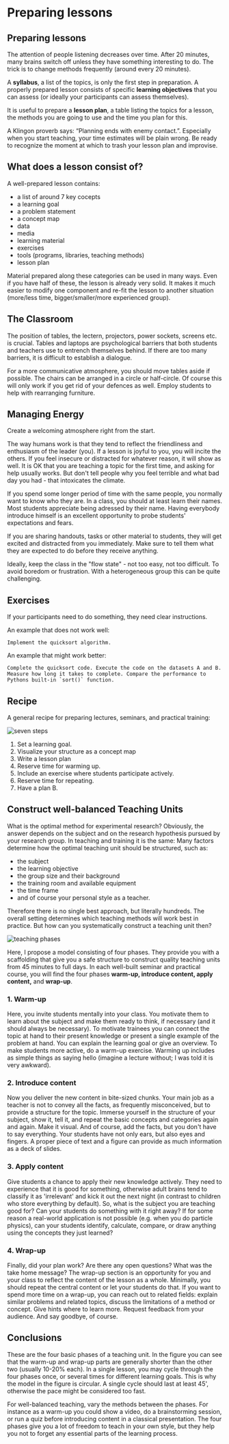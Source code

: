 
# Preparing lessons

## Preparing lessons

The attention of people listening decreases over time. After 20 minutes, many brains switch off unless they have something interesting to do. The trick is to change methods frequently (around every 20 minutes).

A **syllabus**, a list of the topics, is only the first step in preparation. A properly prepared lesson consists of specific **learning objectives** that you can assess (or ideally your participants can assess themselves).

It is useful to prepare a **lesson plan**, a table listing the topics for a lesson, the methods you are going to use and the time you plan for this.

A Klingon proverb says: “Planning ends with enemy contact.”. Especially when you start teaching, your time estimates will be plain wrong. Be ready to recognize the moment at which to trash your lesson plan and improvise.

## What does a lesson consist of?

A well-prepared lesson contains:

* a list of around 7 key cocepts
* a learning goal
* a problem statement
* a concept map
* data
* media
* learning material
* exercises
* tools (programs, libraries, teaching methods)
* lesson plan

Material prepared along these categories can be used in many ways. Even if you have half of these, the lesson is already very solid. It makes it much easier to modify one component and re-fit the lesson to another situation (more/less time, bigger/smaller/more experienced group).


## The Classroom

The position of tables, the lectern, projectors, power sockets, screens etc. is crucial. Tables and laptops are psychological barriers that  both students and teachers use to entrench themselves behind. If there are too many barriers, it is difficult to establish a dialogue.

For a more communicative atmosphere, you should move tables aside if possible. The chairs can be arranged in a circle or half-circle. Of course this will only work if you get rid of your defences as well. Employ students to help with rearranging furniture.

## Managing Energy

Create a welcoming atmosphere right from the start.

The way humans work is that they tend to reflect the friendliness and enthusiasm of the leader (you). If a lesson is joyful to you, you will incite the others. If you feel insecure or distracted for whatever reason, it will show as well. It is OK that you are teaching a topic for the first time, and asking for help usually works. But don't tell people why you feel terrible and what bad day you had - that intoxicates the climate.

If you spend some longer period of time with the same people, you normally want to know who they are. In a class, you should at least learn their names. Most students appreciate being adressed by their name. Having everybody introduce himself is an excellent opportunity to probe students' expectations and fears.

If you are sharing handouts, tasks or other material to students, they will get excited and distracted from you immediately. Make sure to tell them what they are expected to do before they receive anything.

Ideally, keep the class in the "flow state" - not too easy, not too difficult. To avoid boredom or frustration. With a heterogeneous group this can be quite challenging.

## Exercises

If your participants need to do something, they need clear instructions.

An example that does not work well:

    Implement the quicksort algorithm.

An example that might work better:

    Complete the quicksort code. Execute the code on the datasets A and B. Measure how long it takes to complete. Compare the performance to Pythons built-in `sort()` function.

## Recipe

A general recipe for preparing lectures, seminars, and practical training:

![seven steps](../images/seven_steps.png)

1. Set a learning goal.
2. Visualize your structure as a concept map
3. Write a lesson plan
4. Reserve time for warming up.
5. Include an exercise where students participate actively.
6. Reserve time for repeating.
7. Have a plan B.


## Construct well-balanced Teaching Units

What is the optimal method for experimental research? Obviously, the answer depends on the subject and on the research hypothesis pursued by your research group. In teaching and training it is the same: Many factors determine how the optimal teaching unit should be structured, such as:

* the subject
* the learning objective
* the group size and their background
* the training room and available equipment
* the time frame
* and of course your personal style as a teacher.

Therefore there is no single best approach, but literally hundreds. The overall setting determines which teaching methods will work best in practice. But how can you systematically construct a teaching unit then?

![teaching phases](../images/teaching_phases.png)

Here, I propose a model consisting of four phases. They provide you with a scaffolding that give you a safe structure to construct quality teaching units from 45 minutes to full days. In each well-built seminar and practical course, you will find the four phases **warm-up, introduce content, apply content,** and **wrap-up**.

### 1. Warm-up

Here, you invite students mentally into your class. You motivate them to learn about the subject and make them ready to think, if necessary (and it should always be necessary). To motivate trainees you can connect the topic at hand to their present knowledge or present a single example of the problem at hand. You can explain the learning goal or give an overview. To make students more active, do a warm-up exercise. Warming up includes as simple things as saying hello (imagine a lecture without; I was told it is very awkward).

### 2. Introduce content

Now you deliver the new content in bite-sized chunks. Your main job as a teacher is not to convey all the facts, as frequently misconceived, but to provide a structure for the topic. Immerse yourself in the structure of your subject, show it, tell it, and repeat the basic concepts and categories again and again. Make it visual. And of course, add the facts, but you don't have to say everything. Your students have not only ears, but also eyes and fingers. A proper piece of text and a figure can provide as much information as a deck of slides.

### 3. Apply content

Give students a chance to apply their new knowledge actively. They need to experience that it is good for something, otherwise adult brains tend to classify it as 'irrelevant' and kick it out the next night (in contrast to children who store everything by default). So, what is the subject you are teaching good for? Can your students do something with it right away? If for some reason a real-world application is not possible (e.g. when you do particle physics), can your students identify, calculate, compare, or draw anything using the concepts they just learned?

### 4. Wrap-up

Finally, did your plan work? Are there any open questions? What was the take home message? The wrap-up section is an opportunity for you and your class to reflect the content of the lesson as a whole. Minimally, you should repeat the central content or let your students do that. If you want to spend more time on a wrap-up, you can reach out to related fields: explain similar problems and related topics, discuss the limitations of a method or concept. Give hints where to learn more. Request feedback from your audience. And say goodbye, of course.

## Conclusions

These are the four basic phases of a teaching unit. In the figure you can see that the warm-up and wrap-up parts are generally shorter than the other two (usually 10-20% each). In a single lesson, you may cycle through the four phases once, or several times for different learning goals. This is why the model in the figure is circular. A single cycle should last at least 45', otherwise the pace might be considered too fast.

For well-balanced teaching, vary the methods between the phases. For instance as a warm-up you could show a video, do a brainstorming session, or run a quiz before introducing content in a classical presentation. The four phases give you a lot of freedom to teach in your own style, but they help you not to forget any essential parts of the learning process.
